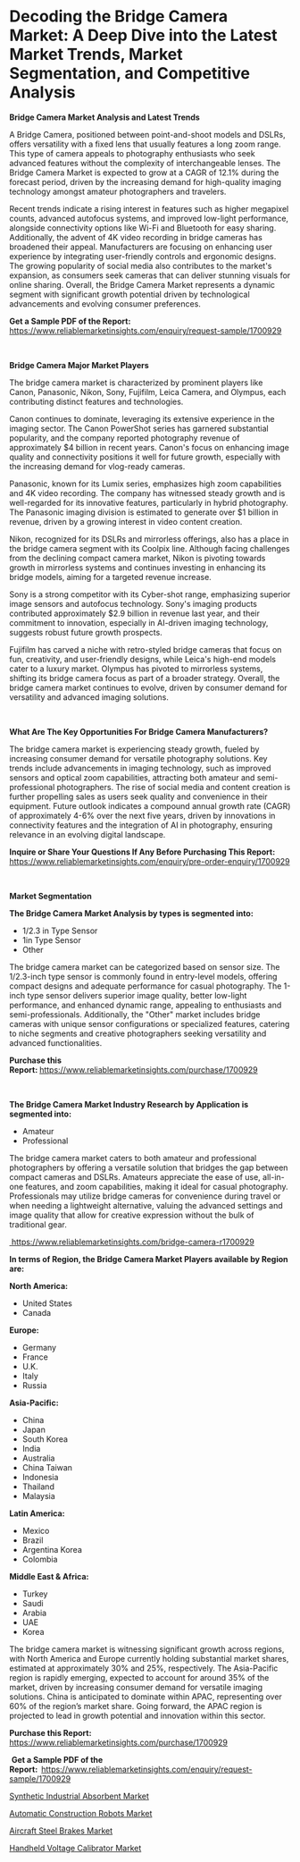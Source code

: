 <p><h1>Decoding the Bridge Camera Market: A Deep Dive into the Latest Market Trends, Market Segmentation, and Competitive Analysis</h1></p><p><strong>Bridge Camera Market Analysis and Latest Trends</strong></p>
<p><p>A Bridge Camera, positioned between point-and-shoot models and DSLRs, offers versatility with a fixed lens that usually features a long zoom range. This type of camera appeals to photography enthusiasts who seek advanced features without the complexity of interchangeable lenses. The Bridge Camera Market is expected to grow at a CAGR of 12.1% during the forecast period, driven by the increasing demand for high-quality imaging technology amongst amateur photographers and travelers.</p><p>Recent trends indicate a rising interest in features such as higher megapixel counts, advanced autofocus systems, and improved low-light performance, alongside connectivity options like Wi-Fi and Bluetooth for easy sharing. Additionally, the advent of 4K video recording in bridge cameras has broadened their appeal. Manufacturers are focusing on enhancing user experience by integrating user-friendly controls and ergonomic designs. The growing popularity of social media also contributes to the market's expansion, as consumers seek cameras that can deliver stunning visuals for online sharing. Overall, the Bridge Camera Market represents a dynamic segment with significant growth potential driven by technological advancements and evolving consumer preferences.</p></p>
<p><strong>Get a Sample PDF of the Report:&nbsp;</strong> <a href="https://www.reliablemarketinsights.com/enquiry/request-sample/1700929?utm_campaign=2199&utm_medium=2&utm_source=Github&utm_content=ia&utm_term=28022025&utm_id=bridge-camera">https://www.reliablemarketinsights.com/enquiry/request-sample/1700929</a></p>
<p>&nbsp;</p>
<p><strong>Bridge Camera Major Market Players</strong></p>
<p><p>The bridge camera market is characterized by prominent players like Canon, Panasonic, Nikon, Sony, Fujifilm, Leica Camera, and Olympus, each contributing distinct features and technologies. </p><p>Canon continues to dominate, leveraging its extensive experience in the imaging sector. The Canon PowerShot series has garnered substantial popularity, and the company reported photography revenue of approximately $4 billion in recent years. Canon's focus on enhancing image quality and connectivity positions it well for future growth, especially with the increasing demand for vlog-ready cameras.</p><p>Panasonic, known for its Lumix series, emphasizes high zoom capabilities and 4K video recording. The company has witnessed steady growth and is well-regarded for its innovative features, particularly in hybrid photography. The Panasonic imaging division is estimated to generate over $1 billion in revenue, driven by a growing interest in video content creation.</p><p>Nikon, recognized for its DSLRs and mirrorless offerings, also has a place in the bridge camera segment with its Coolpix line. Although facing challenges from the declining compact camera market, Nikon is pivoting towards growth in mirrorless systems and continues investing in enhancing its bridge models, aiming for a targeted revenue increase.</p><p>Sony is a strong competitor with its Cyber-shot range, emphasizing superior image sensors and autofocus technology. Sony's imaging products contributed approximately $2.9 billion in revenue last year, and their commitment to innovation, especially in AI-driven imaging technology, suggests robust future growth prospects.</p><p>Fujifilm has carved a niche with retro-styled bridge cameras that focus on fun, creativity, and user-friendly designs, while Leica's high-end models cater to a luxury market. Olympus has pivoted to mirrorless systems, shifting its bridge camera focus as part of a broader strategy. Overall, the bridge camera market continues to evolve, driven by consumer demand for versatility and advanced imaging solutions.</p></p>
<p>&nbsp;</p>
<p><strong>What Are The Key Opportunities For Bridge Camera Manufacturers?</strong></p>
<p><p>The bridge camera market is experiencing steady growth, fueled by increasing consumer demand for versatile photography solutions. Key trends include advancements in imaging technology, such as improved sensors and optical zoom capabilities, attracting both amateur and semi-professional photographers. The rise of social media and content creation is further propelling sales as users seek quality and convenience in their equipment. Future outlook indicates a compound annual growth rate (CAGR) of approximately 4-6% over the next five years, driven by innovations in connectivity features and the integration of AI in photography, ensuring relevance in an evolving digital landscape.</p></p>
<p><strong>Inquire or Share Your Questions If Any Before Purchasing This Report:</strong> <a href="https://www.reliablemarketinsights.com/enquiry/pre-order-enquiry/1700929?utm_campaign=2199&utm_medium=2&utm_source=Github&utm_content=ia&utm_term=28022025&utm_id=bridge-camera">https://www.reliablemarketinsights.com/enquiry/pre-order-enquiry/1700929</a></p>
<p>&nbsp;</p>
<p><strong>Market Segmentation</strong></p>
<p><strong>The Bridge Camera Market Analysis by types is segmented into:</strong></p>
<p><ul><li>1/2.3 in Type Sensor</li><li>1in Type Sensor</li><li>Other</li></ul></p>
<p><p>The bridge camera market can be categorized based on sensor size. The 1/2.3-inch type sensor is commonly found in entry-level models, offering compact designs and adequate performance for casual photography. The 1-inch type sensor delivers superior image quality, better low-light performance, and enhanced dynamic range, appealing to enthusiasts and semi-professionals. Additionally, the "Other" market includes bridge cameras with unique sensor configurations or specialized features, catering to niche segments and creative photographers seeking versatility and advanced functionalities.</p></p>
<p><strong>Purchase this Report:&nbsp;</strong><a href="https://www.reliablemarketinsights.com/purchase/1700929?utm_campaign=2199&utm_medium=2&utm_source=Github&utm_content=ia&utm_term=28022025&utm_id=bridge-camera">https://www.reliablemarketinsights.com/purchase/1700929</a></p>
<p>&nbsp;</p>
<p><strong>The Bridge Camera Market Industry Research by Application is segmented into:</strong></p>
<p><ul><li>Amateur</li><li>Professional</li></ul></p>
<p><p>The bridge camera market caters to both amateur and professional photographers by offering a versatile solution that bridges the gap between compact cameras and DSLRs. Amateurs appreciate the ease of use, all-in-one features, and zoom capabilities, making it ideal for casual photography. Professionals may utilize bridge cameras for convenience during travel or when needing a lightweight alternative, valuing the advanced settings and image quality that allow for creative expression without the bulk of traditional gear.</p></p>
<p><a href="https://www.reliablemarketinsights.com/bridge-camera-r1700929?utm_campaign=2199&utm_medium=2&utm_source=Github&utm_content=ia&utm_term=28022025&utm_id=bridge-camera">&nbsp;https://www.reliablemarketinsights.com/bridge-camera-r1700929</a></p>
<p><strong>In terms of Region, the Bridge Camera Market Players available by Region are:</strong></p>
<p>
    <p> <strong> North America: </strong>
        <ul>
            <li>United States</li>
            <li>Canada</li>
        </ul>
        </p> 
    <p> <strong> Europe: </strong>
        <ul>
            <li>Germany</li>
            <li>France</li>
            <li>U.K.</li>
            <li>Italy</li>
            <li>Russia</li>
        </ul>
        </p> 
    <p> <strong> Asia-Pacific: </strong>
        <ul>
            <li>China</li>
            <li>Japan</li>
            <li>South Korea</li>
            <li>India</li>
            <li>Australia</li>
            <li>China Taiwan</li>
            <li>Indonesia</li>
            <li>Thailand</li>
            <li>Malaysia</li>
        </ul>
        </p> 
    <p> <strong> Latin America: </strong>
        <ul>
            <li>Mexico</li>
            <li>Brazil</li>
            <li>Argentina Korea</li>
            <li>Colombia</li>
        </ul>
        </p> 
    <p> <strong> Middle East & Africa: </strong>
        <ul>
            <li>Turkey</li>
            <li>Saudi</li>
            <li>Arabia</li>
            <li>UAE</li>
            <li>Korea</li>
        </ul>
    </p>
    </p>
<p><p>The bridge camera market is witnessing significant growth across regions, with North America and Europe currently holding substantial market shares, estimated at approximately 30% and 25%, respectively. The Asia-Pacific region is rapidly emerging, expected to account for around 35% of the market, driven by increasing consumer demand for versatile imaging solutions. China is anticipated to dominate within APAC, representing over 60% of the region’s market share. Going forward, the APAC region is projected to lead in growth potential and innovation within this sector.</p></p>
<p><strong>Purchase this Report: </strong><a href="https://www.reliablemarketinsights.com/purchase/1700929?utm_campaign=2199&utm_medium=2&utm_source=Github&utm_content=ia&utm_term=28022025&utm_id=bridge-camera">https://www.reliablemarketinsights.com/purchase/1700929</a></p>
<p>&nbsp;<strong>Get a Sample PDF of the Report:&nbsp;&nbsp;</strong><a href="https://www.reliablemarketinsights.com/enquiry/request-sample/1700929?utm_campaign=2199&utm_medium=2&utm_source=Github&utm_content=ia&utm_term=28022025&utm_id=bridge-camera">https://www.reliablemarketinsights.com/enquiry/request-sample/1700929</a></p>
<p><strong></strong></p>
<p><p><a href="https://github.com/azorrotutus/Market-Research-Report-List-1/blob/main/synthetic-industrial-absorbent-market.md?utm_campaign=2199&utm_medium=2&utm_source=Github&utm_content=ia&utm_term=28022025&utm_id=bridge-camera">Synthetic Industrial Absorbent Market</a></p><p><a href="https://github.com/spoorsusama/Market-Research-Report-List-1/blob/main/automatic-construction-robots-market.md?utm_campaign=2199&utm_medium=2&utm_source=Github&utm_content=ia&utm_term=28022025&utm_id=bridge-camera">Automatic Construction Robots Market</a></p><p><a href="https://github.com/lynlynyusay/Market-Research-Report-List-1/blob/main/aircraft-steel-brakes-market.md?utm_campaign=2199&utm_medium=2&utm_source=Github&utm_content=ia&utm_term=28022025&utm_id=bridge-camera">Aircraft Steel Brakes Market</a></p><p><a href="https://github.com/seibttullyjh/Market-Research-Report-List-1/blob/main/handheld-voltage-calibrator-market.md?utm_campaign=2199&utm_medium=2&utm_source=Github&utm_content=ia&utm_term=28022025&utm_id=bridge-camera">Handheld Voltage Calibrator Market</a></p></p>